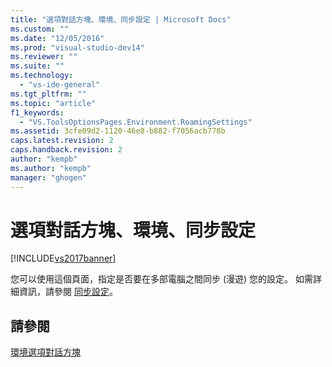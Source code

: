```yaml
---
title: "選項對話方塊、環境、同步設定 | Microsoft Docs"
ms.custom: ""
ms.date: "12/05/2016"
ms.prod: "visual-studio-dev14"
ms.reviewer: ""
ms.suite: ""
ms.technology: 
  - "vs-ide-general"
ms.tgt_pltfrm: ""
ms.topic: "article"
f1_keywords: 
  - "VS.ToolsOptionsPages.Environment.RoamingSettings"
ms.assetid: 3cfe09d2-1120-46e8-b882-f7056acb778b
caps.latest.revision: 2
caps.handback.revision: 2
author: "kempb"
ms.author: "kempb"
manager: "ghogen"
---
```

# 選項對話方塊、環境、同步設定
[!INCLUDE[vs2017banner](../../code-quality/includes/vs2017banner.md)]

您可以使用這個頁面，指定是否要在多部電腦之間同步 \(漫遊\) 您的設定。  如需詳細資訊，請參閱 [同步設定](../../ide/synchronized-settings-in-visual-studio.md)。  
  
## 請參閱  
 [環境選項對話方塊](../../ide/reference/environment-options-dialog-box.md)